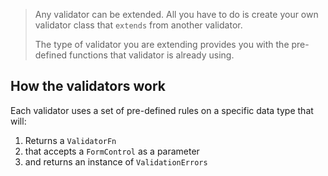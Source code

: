 > Any validator can be extended. All you have to do is create your own validator class that `extends` from another validator.
>
> The type of validator you are extending provides you with the pre-defined functions that validator is already using.

## How the validators work

Each validator uses a set of pre-defined rules on a specific data type that will:

1. Returns a `ValidatorFn`
2. that accepts a `FormControl` as a parameter
3. and returns an instance of `ValidationErrors`
